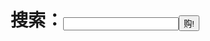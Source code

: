 
<h1><center>搜索：<input id="query" /><input type="button" value="购!" onclick="test();"></center></h1>




